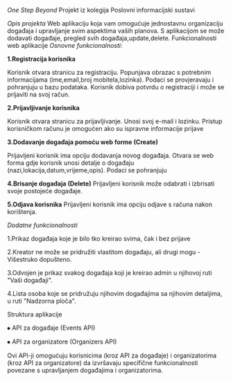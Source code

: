 *One Step Beyond*
Projekt iz kolegija Poslovni informacijski sustavi

*Opis projekta*
Web aplikaciju koja vam omogućuje jednostavnu organizaciju događaja i upravljanje svim aspektima vaših planova. S aplikacijom se može dodavati događaje, pregled svih događaja,update,delete.
Funkcionalnosti web aplikacije
*Osnovne funkcionalnosti:*

**1.Registracija korisnika**

Korisnik otvara stranicu za registraciju.
Popunjava obrazac s potrebnim informacijama (ime,email,broj mobitela,lozinka).
Podaci se provjeravaju i pohranjuju u bazu podataka.
Korisnik dobiva potvrdu o registraciji i može se prijaviti na svoj račun.

**2.Prijavljivanje korisnika**

Korisnik otvara stranicu za prijavljivanje.
Unosi svoj e-mail i lozinku.
Pristup korisničkom računu je omogućen ako su ispravne informacije prijave

**3.Dodavanje događaja pomoću web forme (Create)**

Prijavljeni korisnik ima opciju dodavanja novog događaja.
Otvara se web forma gdje korisnik unosi detalje o događaju (nazi,lokacija,datum,vrijeme,opis).
Podaci se pohranjuju 

**4.Brisanje događaja (Delete)**
Prijavljeni korisnik može odabrati i izbrisati svoje postojeće događaje.

**5.Odjava korisnika**
Prijavljeni korisnik ima opciju odjave s računa nakon korištenja.

*Dodatne funkcionalnosti*

1.Prikaz događaja koje je bilo tko kreirao svima, čak i bez prijave

2.Kreator ne može se pridružiti vlastitom događaju, ali drugi mogu - Višestruko dopušteno.

3.Odvojen je prikaz svakog događaja koji je kreirao admin u njihovoj ruti "Vaši događaji".

4.Lista osoba koje se pridružuju njihovim događajima sa njihovim detaljima, u ruti "Nadzorna ploča".

Struktura aplikacije

⦁	API za događaje (Events API)

⦁	API za organizatore (Organizers API)

Ovi API-ji omogućuju korisnicima (kroz API za događaje) i organizatorima (kroz API za organizatore) da izvršavaju specifične funkcionalnosti povezane s upravljanjem događajima i organizatorima. 
